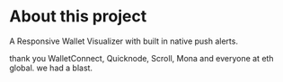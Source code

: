 # About this project

A Responsive Wallet Visualizer with built in native push alerts.

thank you WalletConnect, Quicknode, Scroll, Mona and everyone at eth global. we had a blast. 